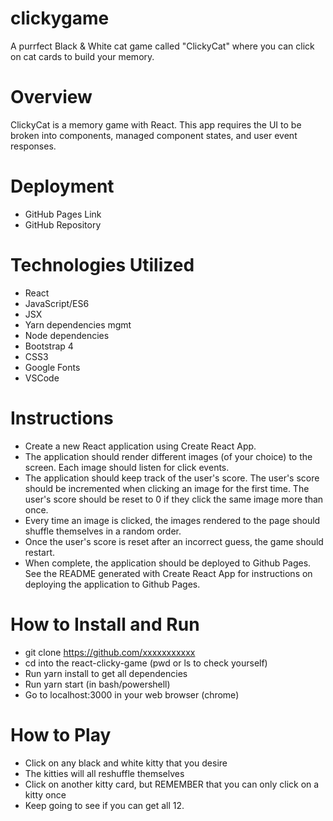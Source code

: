 # clickygame
A purrfect Black & White cat game called "ClickyCat" where you can click on cat cards to build your memory.

# Overview
ClickyCat is a memory game with React. This app requires the UI to be broken into components, managed component states, and user event responses.

# Deployment
* GitHub Pages Link
* GitHub Repository

# Technologies Utilized
* React
* JavaScript/ES6
* JSX
* Yarn dependencies mgmt
* Node dependencies
* Bootstrap 4
* CSS3
* Google Fonts
* VSCode

# Instructions
* Create a new React application using Create React App.
* The application should render different images (of your choice) to the screen. Each image should listen for click events.
* The application should keep track of the user's score. The user's score should be incremented when clicking an image for the first time. The user's score should be reset to 0 if they click the same image more than once.
* Every time an image is clicked, the images rendered to the page should shuffle themselves in a random order.
* Once the user's score is reset after an incorrect guess, the game should restart.
* When complete, the application should be deployed to Github Pages. See the README generated with Create React App for instructions on deploying the application to Github Pages.

# How to Install and Run
* git clone https://github.com/xxxxxxxxxxx
* cd into the react-clicky-game (pwd or ls to check yourself)
* Run yarn install to get all dependencies
* Run yarn start (in bash/powershell)
* Go to localhost:3000 in your web browser (chrome)

# How to Play
* Click on any black and white kitty that you desire
* The kitties will all reshuffle themselves
* Click on another kitty card, but REMEMBER that you can only click on a kitty once
* Keep going to see if you can get all 12.